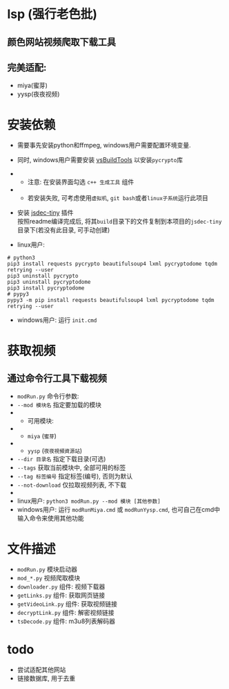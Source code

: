 # lsp (强行老色批)
## 颜色网站视频爬取下载工具
## 完美适配:
+ miya(蜜芽)
+ yysp(夜夜视频)

# 安装依赖
+ 需要事先安装python和ffmpeg, windows用户需要配置环境变量.
+ 同时, windows用户需要安装 [vsBuildTools](https://visualstudio.microsoft.com/zh-hans/thank-you-downloading-visual-studio/?sku=Community&rel=15#) 以安装`pycrypto`库  
+ + 注意: 在安装界面勾选 `c++ 生成工具` 组件
+ + 若安装失败, 可考虑使用`虚拟机`, `git bash`或者`linux子系统`运行此项目

+ 安装 [jsdec-tiny](https://github.com/sb-child/jsdec-tiny) 插件  
  按照readme编译完成后, 将其`build`目录下的文件复制到本项目的`jsdec-tiny`目录下(若没有此目录, 可手动创建)

+ linux用户:
```shell
# python3
pip3 install requests pycrypto beautifulsoup4 lxml pycryptodome tqdm retrying --user
pip3 uninstall pycrypto
pip3 uninstall pycryptodome
pip3 install pycryptodome
# pypy3
pypy3 -m pip install requests beautifulsoup4 lxml pycryptodome tqdm retrying --user
```
+ windows用户: 运行 `init.cmd`

# 获取视频
## 通过命令行工具下载视频
+ `modRun.py` 命令行参数:
+ `--mod 模块名` 指定要加载的模块
+ + 可用模块:
+ + `miya` \(`蜜芽`\)
+ + `yysp` \(`夜夜視頻資源站`\)
+ `--dir 目录名` 指定下载目录(可选)  
+ `--tags` 获取当前模块中, 全部可用的标签
+ `--tag 标签编号` 指定标签(编号), 否则为默认
+ `--not-download` 仅拉取视频列表, 不下载
+
+ linux用户: `python3 modRun.py --mod 模块 [其他参数]`  
+ windows用户: 运行 `modRunMiya.cmd` 或 `modRunYysp.cmd`, 也可自己在cmd中输入命令来使用其他功能

# 文件描述
+ `modRun.py` 模块启动器
+ `mod_*.py` 视频爬取模块
+ `downloader.py`  组件: 视频下载器
+ `getLinks.py` 组件: 获取网页链接
+ `getVideoLink.py` 组件: 获取视频链接
+ `decryptLink.py` 组件: 解密视频链接
+ `tsDecode.py` 组件: m3u8列表解码器

# todo

[comment]: <> (+ `miya` 最近更换了域名..)
+ 尝试适配其他网站  
+ 链接数据库, 用于去重
